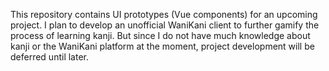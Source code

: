 This repository contains UI prototypes (Vue components) for an upcoming project. I plan to develop an unofficial WaniKani client to further gamify the process of learning kanji. But since I do not have much knowledge about kanji or the WaniKani platform at the moment, project development will be deferred until later.